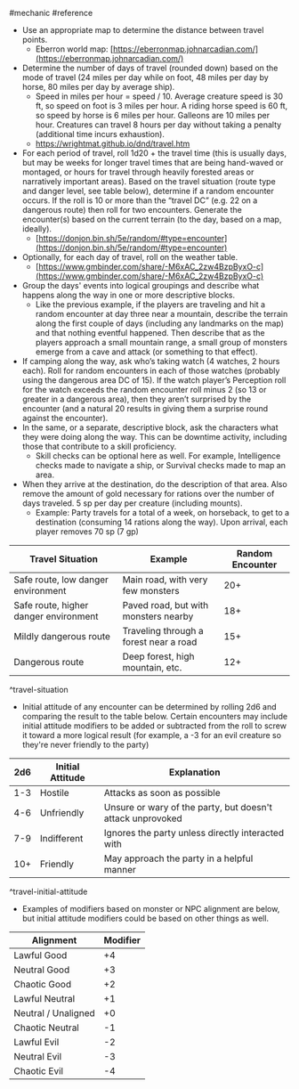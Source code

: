 #mechanic #reference

- Use an appropriate map to determine the distance between travel points.
    - Eberron world map: [https://eberronmap.johnarcadian.com/](https://eberronmap.johnarcadian.com/)
- Determine the number of days of travel (rounded down) based on the mode of travel (24 miles per day while on foot, 48 miles per day by horse, 80 miles per day by average ship).
    - Speed in miles per hour = speed / 10. Average creature speed is 30 ft, so speed on foot is 3 miles per hour. A riding horse speed is 60 ft, so speed by horse is 6 miles per hour. Galleons are 10 miles per hour. Creatures can travel 8 hours per day without taking a penalty (additional time incurs exhaustion).
    - https://wrightmat.github.io/dnd/travel.htm
- For each period of travel, roll 1d20 + the travel time (this is usually days, but may be weeks for longer travel times that are being hand-waved or montaged, or hours for travel through heavily forested areas or narratively important areas). Based on the travel situation (route type and danger level, see table below), determine if a random encounter occurs. If the roll is 10 or more than the “travel DC” (e.g. 22 on a dangerous route) then roll for two encounters. Generate the encounter(s) based on the current terrain (to the day, based on a map, ideally).
    - [https://donjon.bin.sh/5e/random/#type=encounter](https://donjon.bin.sh/5e/random/#type=encounter)
- Optionally, for each day of travel, roll on the weather table.
    - [https://www.gmbinder.com/share/-M6xAC_2zw4BzpByxO-c](https://www.gmbinder.com/share/-M6xAC_2zw4BzpByxO-c)
- Group the days' events into logical groupings and describe what happens along the way in one or more descriptive blocks.
    - Like the previous example, if the players are traveling and hit a random encounter at day three near a mountain, describe the terrain along the first couple of days (including any landmarks on the map) and that nothing eventful happened. Then describe that as the players approach a small mountain range, a small group of monsters emerge from a cave and attack (or something to that effect).
- If camping along the way, ask who’s taking watch (4 watches, 2 hours each). Roll for random encounters in each of those watches (probably using the dangerous area DC of 15). If the watch player’s Perception roll for the watch exceeds the random encounter roll minus 2 (so 13 or greater in a dangerous area), then they aren’t surprised by the encounter (and a natural 20 results in giving them a surprise round against the encounter).
- In the same, or a separate, descriptive block, ask the characters what they were doing along the way. This can be downtime activity, including those that contribute to a skill proficiency.
    - Skill checks can be optional here as well. For example, Intelligence checks made to navigate a ship, or Survival checks made to map an area.
- When they arrive at the destination, do the description of that area. Also remove the amount of gold necessary for rations over the number of days traveled. 5 sp per day per creature (including mounts).
    - Example: Party travels for a total of a week, on horseback, to get to a destination (consuming 14 rations along the way). Upon arrival, each player removes 70 sp (7 gp)

| Travel Situation                      | Example                                | Random Encounter |
| ------------------------------------- | -------------------------------------- | ---------------- |
| Safe route, low danger environment    | Main road, with very few monsters      | 20+              |
| Safe route, higher danger environment | Paved road, but with monsters nearby   | 18+              |
| Mildly dangerous route                | Traveling through a forest near a road | 15+              |
| Dangerous route                       | Deep forest, high mountain, etc.       | 12+              |
^travel-situation

* Initial attitude of any encounter can be determined by rolling 2d6 and comparing the result to the table below. Certain encounters may include initial attitude modifiers to be added or subtracted from the roll to screw it toward a more logical result (for example, a -3 for an evil creature so they're never friendly to the party)

| 2d6   | Initial Attitude | Explanation                                                |
| ----- | ---------------- | ---------------------------------------------------------- |
| 1-3 | Hostile          | Attacks as soon as possible                                |
| 4-6 | Unfriendly       | Unsure or wary of the party, but doesn't attack unprovoked |
| 7-9 | Indifferent      | Ignores the party unless directly interacted with          |
| 10+  | Friendly         | May approach the party in a helpful manner                 |
^travel-initial-attitude

* Examples of modifiers based on monster or NPC alignment are below, but initial attitude modifiers could be based on other things as well.

| Alignment           | Modifier |
| ------------------- | -------- |
| Lawful Good         | +4       |
| Neutral Good        | +3       |
| Chaotic Good        | +2       |
| Lawful Neutral      | +1       |
| Neutral / Unaligned | +0       |
| Chaotic Neutral     | -1       |
| Lawful Evil         | -2       |
| Neutral Evil        | -3       |
| Chaotic Evil        | -4       |